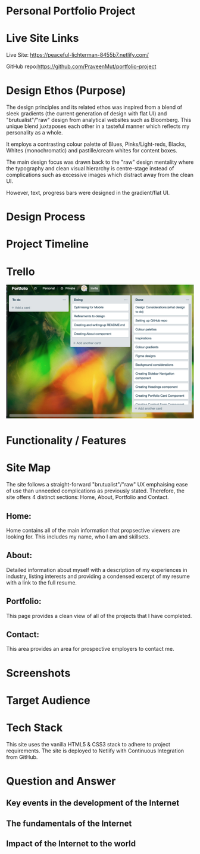 # Personal Portfolio Project

# Live Site Links
<p>Live Site: <a href="https://peaceful-lichterman-8455b7.netlify.com/">https://peaceful-lichterman-8455b7.netlify.com/</a></p>
<p>GitHub repo:<a href="https://github.com/PraveenMut/portfolio-project">https://github.com/PraveenMut/portfolio-project</a></p>

# Design Ethos (Purpose)

The design principles and its related ethos was inspired from a blend of sleek gradients (the current generation of design with flat UI) and "brutualist"/"raw" design from analytical websites such as Bloomberg. This unique blend juxtaposes each other in a tasteful manner which reflects my personality as a whole.
 
It employs a contrasting colour palette of Blues, Pinks/Light-reds, Blacks, Whites (monochromatic) and pastille/cream whites for content boxes.

The main design focus was drawn back to the "raw" design mentality where the typography and clean visual hierarchy is centre-stage instead of complications such as excessive images which distract away from the clean UI.

However, text, progress bars were designed in the gradient/flat UI.

# Design Process

# Project Timeline

# Trello

<img src="/docs/trello.png" />

# Functionality / Features

# Site Map

The site follows a straight-forward "brutualist"/"raw" UX emphaising ease of use than unneeded complications as previously stated. Therefore, the site offers 4 distinct sections: Home, About, Portfolio and Contact.

## Home:
Home contains all of the main information that propsective viewers are looking for. This includes my name, who I am and skillsets. 

## About:
Detailed information about myself with a description of my experiences in industry, listing interests and providing a condensed excerpt of my resume with a link to the full resume. 

## Portfolio:
This page provides a clean view of all of the projects that I have completed.

## Contact:
This area provides an area for prospective employers to contact me.

# Screenshots

# Target Audience

# Tech Stack

This site uses the vanilla HTML5 & CSS3 stack to adhere to project requirements. The site is deployed to Netlify with Continuous Integration from GitHub.

# Question and Answer

## Key events in the development of the Internet

## The fundamentals of the Internet

## Impact of the Internet to the world